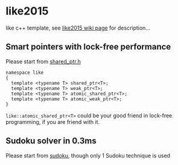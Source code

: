 # like2015

like c++ template, see [like2015 wiki page](https://github.com/jrmwng/like2015/wiki) for description...

## Smart pointers with lock-free performance

Please start from [shared_ptr.h](https://github.com/jrmwng/like2015/blob/master/like2015/shared_ptr.h)

    namespace like
    {
      template <typename T> shared_ptr<T>;
      template <typename T> weak_ptr<T>;
      template <typename T> atomic_shared_ptr<T>;
      template <typename T> atomic_weak_ptr<T>;
    }

`like::atomic_shared_ptr<T>` could be your good friend in lock-free programming, if you are friend with it.

## Sudoku solver in 0.3ms

Please start from [sudoku](https://github.com/jrmwng/like2015/blob/master/sudoku), though only 1 Sudoku technique is used
